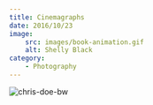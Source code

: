 ```yaml
---
title: Cinemagraphs
date: 2016/10/23
image:
    src: images/book-animation.gif
    alt: Shelly Black
category:
    - Photography
---
```


![chris-doe-bw](images/chris-doe-bw.gif)
